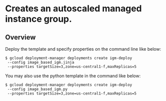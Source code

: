 # Creates an autoscaled managed instance group.

## Overview

Deploy the template and specify properties on the command line like below:

```
$ gcloud deployment-manager deployments create igm-deploy
 --config image_based_igm.jinja
 --properties targetSize=3,zone=us-central1-f,maxReplicas=5
```

You may also use the python template in the command like below:

```
$ gcloud deployment-manager deployments create igm-deploy
 --config image_based_igm.py
 --properties targetSize=3,zone=us-central1-f,maxReplicas=5
```
